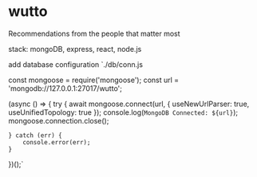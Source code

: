 # wutto
Recommendations from the people that matter most

stack: mongoDB, express, react, node.js


add database configuration
`./db/conn.js

const mongoose = require('mongoose');
const url = 'mongodb://127.0.0.1:27017/wutto';

(async () => {
    try {
        await mongoose.connect(url, {
            useNewUrlParser: true,
            useUnifiedTopology: true
        });
        console.log(`MongoDB Connected: ${url}`);
       mongoose.connection.close();

    } catch (err) {
        console.error(err);
    }
})();`
